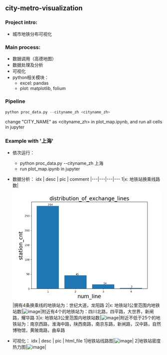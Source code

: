 ## city-metro-visualization

### Project intro:
- 城市地铁分布可视化

### Main process:
- 数据调用（高德地图）
- 数据处理及分析
- 可视化
- python相关模块：
    - excel: pandas
    - plot: matplotlib, folium

### Pipeline
```python
python proc_data.py --cityname_zh <cityname_zh>
```
change "CITY_NAME" as <cityname_zh> in plot_map.ipynb, and run all cells in jupyter

### Example with '上海'
- 依次运行：
    - python proc_data.py --cityname_zh 上海
    - run plot_map.ipynb in jupyter

- 数据分析：
idx | desc | pic | comment
|---|---|---|---
1|x: 地铁站换乘线路数|![image](https://github.com/shishishu/python-mini-projects/blob/master/city-metro-visualization/data/%E4%B8%8A%E6%B5%B7/distribution_of_exchange_lines.jpg)|拥有4条换乘线的地铁站为：世纪大道，龙阳路
2|x: 地铁站1公里范围内地铁站数|![image]()|附近有4个的地铁站为：四川北路，四平路，大世界，新闸路，耀华路
3|x: 地铁站3公里范围内地铁站数|![image]()|附近不低于25个的地铁站为：南京西路，淮海中路，陕西南路，南京东路，新闸路，汉中路，自然博物馆，黄陂南路，曲阜路

- 可视化：
idx | desc | pic | html_file
1|地铁站线路图|![image]()|[]()
2|地铁站密度热力图|![image]()|[]()
